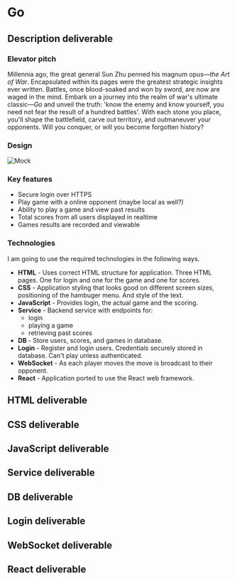 # Go

## Description deliverable

### Elevator pitch

Millennia ago, the great general Sun Zhu penned his magnum opus—_the Art of War_. Encapsulated within its pages were the greatest strategic insights ever written. Battles, once blood-soaked and won by sword, are now are waged in the mind. Embark on a journey into the realm of war's ultimate classic—_Go_ and unveil the truth: 'know the enemy and know yourself, you need not fear the result of a hundred battles'. With each stone you place, you'll shape the battlefield, carve out territory, and outmaneuver your opponents. Will you conquer, or will you become forgotten history?

### Design

![Mock](https://senseis.xmp.net/diagrams/10/2fe5ab0114a1f972061c176349af890f.png)

### Key features

- Secure login over HTTPS
- Play game with a online opponent (maybe local as well?)
- Ability to play a game and view past results
- Total scores from all users displayed in realtime
- Games results are recorded and viewable

### Technologies

I am going to use the required technologies in the following ways.

- **HTML** - Uses correct HTML structure for application. Three HTML pages. One for login and one for the game and one for scores.
- **CSS** - Application styling that looks good on different screen sizes, positioning of the hambuger menu. And style of the text.
- **JavaScript** - Provides login, the actual game and the scoring.
- **Service** - Backend service with endpoints for:
  - login
  - playing a game
  - retrieving past scores
- **DB** - Store users, scores, and games in database.
- **Login** - Register and login users. Credentials securely stored in database. Can't play unless authenticated.
- **WebSocket** - As each player moves the move is broadcast to their opponent.
- **React** - Application ported to use the React web framework.

## HTML deliverable
## CSS deliverable
## JavaScript deliverable
## Service deliverable
## DB deliverable
## Login deliverable
## WebSocket deliverable
## React deliverable
